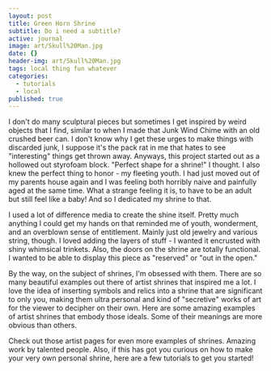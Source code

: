 ```yaml
---
layout: post
title: Green Horn Shrine
subtitle: Do i need a subtitle?
active: journal
image: art/Skull%20Man.jpg
date: {}
header-img: art/Skull%20Man.jpg
tags: local thing fun whatever
categories:
  - tutorials
  - local
published: true
---
```

I don't do many sculptural pieces but sometimes I get inspired by weird objects that I find, similar to when I made that Junk Wind Chime with an old crushed beer can. I don't know why I get these urges to make things with discarded junk, I suppose it's the pack rat in me that hates to see "interesting" things get thrown away. Anyways, this project started out as a hollowed out styrofoam block. "Perfect shape for a shrine!" I thought. I also knew the perfect thing to honor - my fleeting youth. I had just moved out of my parents house again and I was feeling both horribly naive and painfully aged at the same time. What a strange feeling it is, to have to be an adult but still feel like a baby! And so I dedicated my shrine to that.

I used a lot of difference media to create the shine itself. Pretty much anything I could get my hands on that reminded me of youth, wonderment, and an overblown sense of entitlement. Mainly just old jewelry and various string, though. I loved adding the layers of stuff - I wanted it encrusted with shiny whimsical trinkets. Also, the doors on the shrine are totally functional. I wanted to be able to display this piece as "reserved" or "out in the open."

By the way, on the subject of shrines, I'm obsessed with them. There are so many beautiful examples out there of artist shrines that inspired me a lot. I love the idea of inserting symbols and relics into a shrine that are significant to only you, making them ultra personal and kind of "secretive" works of art for the viewer to decipher on their own.  Here are some amazing examples of artist shrines that embody those ideals. Some of their meanings are more obvious than others.

Check out those artist pages for even more examples of shrines. Amazing work by talented people. Also, if this has got you curious on how to make your very own personal shrine, here are a few tutorials to get you started!
